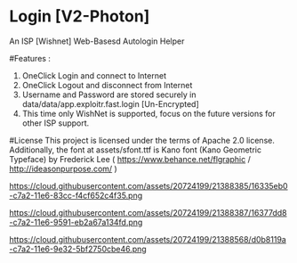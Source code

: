 # Login [V2-Photon]
An ISP [Wishnet] Web-Basesd Autologin Helper

#Features :
1. OneClick Login and connect to Internet
2. OneClick Logout and disconnect from Internet
3. Username and Password are stored securely in data/data/app.exploitr.fast.login [Un-Encrypted]
4. This time only WishNet is supported, focus on the future versions for other ISP support.

#License
This project is licensed under the terms of Apache 2.0 license. Additionally, the font at assets/sfont.ttf is Kano font (Kano Geometric Typeface) by Frederick Lee ( https://www.behance.net/flgraphic / http://ideasonpurpose.com/ )



https://cloud.githubusercontent.com/assets/20724199/21388385/16335eb0-c7a2-11e6-83cc-f4cf652c4f35.png

https://cloud.githubusercontent.com/assets/20724199/21388387/16377dd8-c7a2-11e6-9591-eb2a67a134fd.png

https://cloud.githubusercontent.com/assets/20724199/21388568/d0b8119a-c7a2-11e6-9e32-5bf2750cbe46.png


